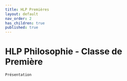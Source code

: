```yaml
---
title: HLP Premières
layout: default
nav_order: 2
has_children: true
published: true
---
```

# HLP Philosophie - Classe de Première

```Présentation```